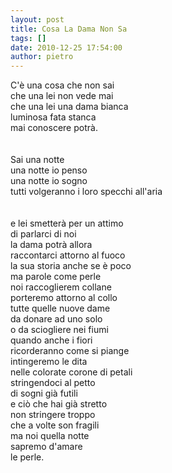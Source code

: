 ```yaml
---
layout: post
title: Cosa La Dama Non Sa
tags: []
date: 2010-12-25 17:54:00
author: pietro
---
```

C'è una cosa che non sai<br/>che una lei non vede mai<br/>che una lei una dama bianca<br/>luminosa fata stanca<br/>mai conoscere potrà.<br/><br/><br/>Sai una notte<br/>una notte io penso<br/>una notte io sogno<br/>tutti volgeranno i loro specchi all'aria<br/><br/><br/>e lei smetterà per un attimo<br/>di parlarci di noi<br/>la dama potrà allora<br/>raccontarci attorno al fuoco<br/>la sua storia anche se è poco<br/>ma parole come perle<br/>noi raccoglierem collane<br/>porteremo attorno al collo<br/>tutte quelle nuove dame<br/>da donare ad uno solo<br/>o da sciogliere nei fiumi<br/>quando anche i fiori<br/>ricorderanno come si piange<br/>intingeremo le dita<br/>nelle colorate corone di petali<br/>stringendoci al petto<br/>di sogni già futili<br/>e ciò che hai già stretto<br/>non stringere troppo<br/>che a volte son fragili<br/>ma noi quella notte<br/>sapremo d'amare<br/>le perle.<br/>
